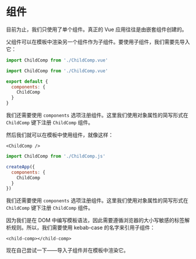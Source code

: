 # 组件

目前为止，我们只使用了单个组件。真正的 Vue 应用往往是由嵌套组件创建的。

父组件可以在模板中渲染另一个组件作为子组件。要使用子组件，我们需要先导入它：

<div class="composition-api">
<div class="sfc">

```js
import ChildComp from './ChildComp.vue'
```

</div>
</div>

<div class="options-api">
<div class="sfc">

```js
import ChildComp from './ChildComp.vue'

export default {
  components: {
    ChildComp
  }
}
```

我们还需要使用 `components` 选项注册组件。这里我们使用对象属性的简写形式在 `ChildComp` 键下注册 `ChildComp` 组件。

</div>
</div>

<div class="sfc">

然后我们就可以在模板中使用组件，就像这样：

```vue-html
<ChildComp />
```

</div>

<div class="html">

```js
import ChildComp from './ChildComp.js'

createApp({
  components: {
    ChildComp
  }
})
```

我们还需要使用 `components` 选项注册组件。这里我们使用对象属性的简写形式在 `ChildComp` 键下注册 `ChildComp` 组件。

因为我们是在 DOM 中编写模板语法，因此需要遵循浏览器的大小写敏感的标签解析规则。所以，我们需要使用 kebab-case 的名字来引用子组件：

```vue-html
<child-comp></child-comp>
```

</div>


现在自己尝试一下——导入子组件并在模板中渲染它。
